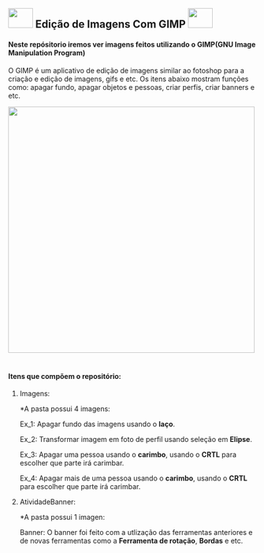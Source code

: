## <img width="50px" height="40px"  src="https://upload.wikimedia.org/wikipedia/commons/4/45/The_GIMP_icon_-_gnome.svg" /> Edição de Imagens Com GIMP <img width="50px" height="40px" src="https://upload.wikimedia.org/wikipedia/commons/4/45/The_GIMP_icon_-_gnome.svg" /> ##

#### Neste repósitorio iremos ver imagens feitos utilizando o GIMP(GNU Image Manipulation Program) ####
O GIMP é um aplicativo de edição de imagens similar ao fotoshop para a criação e edição de imagens, gifs e etc.
Os itens abaixo mostram funções como: apagar fundo, apagar objetos e pessoas, criar perfis, criar banners e etc.



<img allign="center" width="500px" src="https://www.proglobalbusinesssolutions.com/wp-content/uploads/2018/06/animate-logos-bg.gif" />
 
#
 

#### Itens que compõem o repositório:

1. Imagens:
 
   *A pasta possui 4 imagens:
   
      Ex_1: Apagar fundo das imagens usando o **laço**.
   
      Ex_2: Transformar imagem em foto de perfil usando seleção em **Elipse**.
   
      Ex_3: Apagar uma pessoa usando o **carimbo**, usando o **CRTL** para escolher que parte irá carimbar.
   
      Ex_4: Apagar mais de uma pessoa usando o **carimbo**, usando o **CRTL** para escolher que parte irá carimbar.
    
4. AtividadeBanner:

   *A pasta possui 1 imagen:
   
      Banner: O banner foi feito com a utlização das ferramentas anteriores e de novas ferramentas como a **Ferramenta de rotação**, **Bordas** e etc.
  
